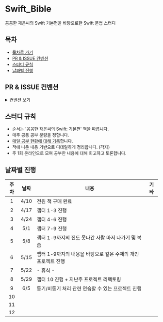 # Swift_Bible
꼼꼼한 재은씨의 Swift 기본편을 바탕으로한 Swift 문법 스터디

## 목차
- [목차로 가기](Contents/README.md)
- [PR & ISSUE 컨벤션](#pr--issue-컨벤션)
- [스터디 규칙](#스터디-규칙)
- [날짜별 진행](#날짜별-진행)

## PR & ISSUE 컨벤션

<details> 

  <summary> 컨벤션 보기 </summary>  


## PR 컨벤션
### 키워드
```
- DOCS : README 수정
- ADD : 새로운 내용 추가
- MOD : 이미 추가된 내용 수정
- DEL : 기존 내용 삭제
```

### 작성 방법 및 예시
- 키워드는 위의 제시된 것과 정확히 동일하게 작성합니다.
- 내용은 짧고 명시적으로 작성합니다.
- ':'의 앞 뒤로 공백을 하나 둡니다.

```
// 작성 방법 (내용은 짧고 명시적으로 작성)
[키워드] 파일명 : 내용

// 작성 예시
[DOCS] README.md : readme 수정
```

## ISSUE 컨벤션
### 키워드
```
- Swift : Swift 문법 관련 질의
- iOS : iOS 관련 질의
- CS : 기타 컴퓨터 사이언스 관련 질의
- UI : UI와 관련된 질의(AutoLayout, Custom UI, Storyboard ...)
- ST : Small Talk의 줄임말. 기타 자유롭게 하고 싶은 질문
```

### 작성 방법 및 예시
- 키워드는 위의 제시된 것과 정확히 동일하게 작성합니다.
- 내용은 짧고 명시적으로 작성합니다.
- '|' 과 ':'의 앞 뒤로 공백을 하나 둡니다.
```
// 작성 방법
[키워드] : 내용

// 작성 예시
[Swift] : Enum의 associate type 관련 질문
```

</details>


## 스터디 규칙
- 순서는 '꼼꼼한 재은씨의 Swift: 기본편' 책을 따릅니다.
- 매주 공통 공부 분량을 정합니다.
- [매일 공부 현황에 대해 기록](https://ossified-gas-bd2.notion.site/Swify_Bible-f8c4bcd1d6fc4c89a27d81354080a05c)합니다.
- 책에 나온 내용 기반으로 디테일하게 정리합니다. (각자)
- 주 1회 온라인으로 모여 공부한 내용에 대해 회고하고 토론합니다.


## 날짜별 진행
|주차|날짜|내용|기타|
|:---:|:---:|---|---|
|1 |4/10|전원 책 구매 완료||
|2 |4/17|챕터 1-3 진행||
|3 |4/24|챕터 4-6 진행||
|4 |5/1 |챕터 7-9 진행||
|5 |5/8 |챕터 1-9까지의 진도 못나간 사람 마저 나가기 및 복습||
|6 |5/15|챕터 1-9까지의 내용을 바탕으로 같은 주제의 개인 프로젝트 진행||
|7 |5/22|- 휴식 -||
|8 |5/29|챕터 10 진행 + 지난주 프로젝트 리팩토링||
|9 |6/5 |동기/비동기 처리 관련 연습할 수 있는 프로젝트 진행||
|10||||
|11||||
|12||||
